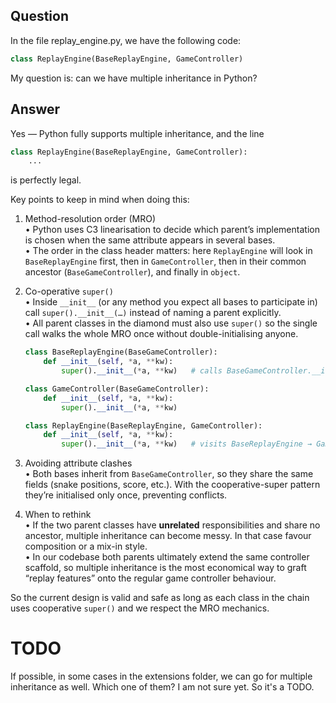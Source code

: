 ## Question

In the file replay_engine.py, we have the following code:
```python
class ReplayEngine(BaseReplayEngine, GameController)  
```

My question is: can we have multiple inheritance in Python?


## Answer


Yes — Python fully supports multiple inheritance, and the line

```python
class ReplayEngine(BaseReplayEngine, GameController):
    ...
```

is perfectly legal.

Key points to keep in mind when doing this:

1. Method-resolution order (MRO)  
   • Python uses C3 linearisation to decide which parent’s implementation is chosen when the same attribute appears in several bases.  
   • The order in the class header matters: here `ReplayEngine` will look in `BaseReplayEngine` first, then in `GameController`, then in their common ancestor (`BaseGameController`), and finally in `object`.

2. Co-operative `super()`  
   • Inside `__init__` (or any method you expect all bases to participate in) call `super().__init__(…)` instead of naming a parent explicitly.  
   • All parent classes in the diamond must also use `super()` so the single call walks the whole MRO once without double-initialising anyone.

   ```python
   class BaseReplayEngine(BaseGameController):
       def __init__(self, *a, **kw):
           super().__init__(*a, **kw)   # calls BaseGameController.__init__

   class GameController(BaseGameController):
       def __init__(self, *a, **kw):
           super().__init__(*a, **kw)

   class ReplayEngine(BaseReplayEngine, GameController):
       def __init__(self, *a, **kw):
           super().__init__(*a, **kw)   # visits BaseReplayEngine → GameController → BaseGameController
   ```

3. Avoiding attribute clashes  
   • Both bases inherit from `BaseGameController`, so they share the same fields (snake positions, score, etc.). With the cooperative-super pattern they’re initialised only once, preventing conflicts.

4. When to rethink  
   • If the two parent classes have **unrelated** responsibilities and share no ancestor, multiple inheritance can become messy. In that case favour composition or a mix-in style.  
   • In our codebase both parents ultimately extend the same controller scaffold, so multiple inheritance is the most economical way to graft “replay features” onto the regular game controller behaviour.

So the current design is valid and safe as long as each class in the chain uses cooperative `super()` and we respect the MRO mechanics.

# TODO

If possible, in some cases in the extensions folder, we can go for multiple inheritance as well. Which one of them? I am not sure yet. So it's a TODO.